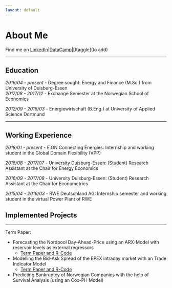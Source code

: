 ```yaml
---
layout: default
---
```


# About Me
Find me on 
[LinkedIn](https://www.linkedin.com/in/lennart-wittchen-862674129/)|[DataCamp](https://www.datacamp.com/profile/lennartwittchen-fcf614a6-5fa1-4734-94de-73e0a480e7f8)|[Kaggle](to add)

* * * 

## Education

_2016/04 - present_ - Degree sought: Energy and Finance (M.Sc.) from University of Duisburg-Essen  
_2017/08 - 2017/12_ - Exchange Semester at the Norwegian School of Economics 

_2012/09 - 2016/03_ - Energiewirtschaft (B.Eng.) at University of Applied Science Dortmund 

* * *

## Working Experience

_2018/01 - present_ - E.ON Connecting Energies: Internship and working student in the Global Domain Flexibility (VPP)

_2016/08 - 2017/07_ - University Duisburg-Essen: (Student) Research Assistant at the Chair for Energy Economics

_2016/09 - 2017/08_ - University Duisburg-Essen: (Student) Research Assistant at the Chair for Econometrics

_2015/04 - 2016/03_ - RWE Deutschland AG: Internship semester and working student in the virtual Power Plant of RWE

## Implemented Projects

* * *

Term Paper:
- Forecasting the Nordpool Day-Ahead-Price using an ARX-Model with reservoir levels as external regressors
  - [Term Paper and R-Code](https://github.com/lwittchen/ARX_WeeklyPrice_NordPool_R)
- Modelling the Bid-Ask Spread of the EPEX intraday market with an Trade Indicator Model 
  - [Term Paper and R-Code](https://github.com/lwittchen/ModellingBidAskSpread_EPEX_R)
- Predicting Bankruptcy of Norwegian Companies with the help of Survival Analysis (using an Cox-PH Model)

